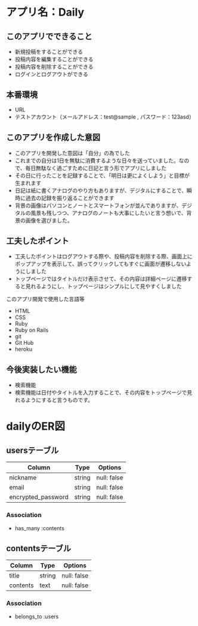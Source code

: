 # アプリ名：Daily

## このアプリでできること
- 新規投稿をすることができる
- 投稿内容を編集することができる
- 投稿内容を削除することができる
- ログインとログアウトができる

## 本番環境
- URL
- テストアカウント（メールアドレス：test@sample , パスワード：123asd）

## このアプリを作成した意図
- このアプリを開発した意図は「自分」の為でした
- これまでの自分は1日を無駄に消費するような日々を送っていました。なので、毎日無駄なく過ごすために日記と言う形でアプリにしました
- その日に行ったことを記録することで、「明日は更によくしよう」と目標が生まれます
- 日記は紙に書くアナログのやり方もありますが、デジタルにすることで、瞬時に過去の記録を振り返ることができます
- 背景の画像はパソコンとノートとスマートフォンが並んでありますが、デジタルの風景も残しつつ、アナログのノートも大事にしたいと言う想いで、背景の画像を選びました。

## 工夫したポイント
 - 工夫したポイントはログアウトする際や、投稿内容を削除する際、画面上にポップアップを表示して、誤ってクリックしてもすぐに画面が遷移しないようにしました
 - トップページではタイトルだけ表示させて、その内容は詳細ページに遷移すると見れるようにし、トップページはシンプルにして見やすくしました

 このアプリ開発で使用した言語等
 - HTML
 - CSS
 - Ruby
 - Ruby on Rails
 - git
 - Git Hub
 - heroku

 ## 今後実装したい機能
 - 検索機能
 - 検索機能は日付やタイトルを入力することで、その内容をトップページで見れるようにすると言うものです。

# dailyのER図

## usersテーブル
| Column             | Type   | Options     |
| -------------------| ------ | ----------- |
|nickname            |string  |null: false  |
|email               |string  |null: false  |
|encrypted_password  |string  |null: false  |

### Association
* has_many :contents

## contentsテーブル
| Column      | Type       | Options         |
| ----------- | -----------| --------------- |
|title        |string      |null: false      |
|contents     |text        |null: false      |

### Association
* belongs_to :users
